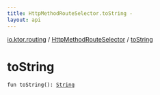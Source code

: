 ```yaml
---
title: HttpMethodRouteSelector.toString - 
layout: api
---
```


<div class='api-docs-breadcrumbs'><a href="../index.html">io.ktor.routing</a> / <a href="index.html">HttpMethodRouteSelector</a> / <a href="./to-string.html">toString</a></div>

# toString

<div class="signature"><code><span class="keyword">fun </span><span class="identifier">toString</span><span class="symbol">(</span><span class="symbol">)</span><span class="symbol">: </span><a href="https://kotlinlang.org/api/latest/jvm/stdlib/kotlin/-string/index.html"><span class="identifier">String</span></a></code></div>
